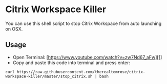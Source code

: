 # Citrix Workspace Killer

You can use this shell script to stop Citrix Workspace from auto launching on OSX.

## Usage

* Open Terminal: [https://www.youtube.com/watch?v=zw7Nd67_aFw][1]
* Copy and paste this code into terminal and press enter:

```
curl https://raw.githubusercontent.com/therealtomrose/citrix-workspace-killer/master/stop_citrix.sh | bash
```

[1]: https://www.youtube.com/watch?v=zw7Nd67_aFw
